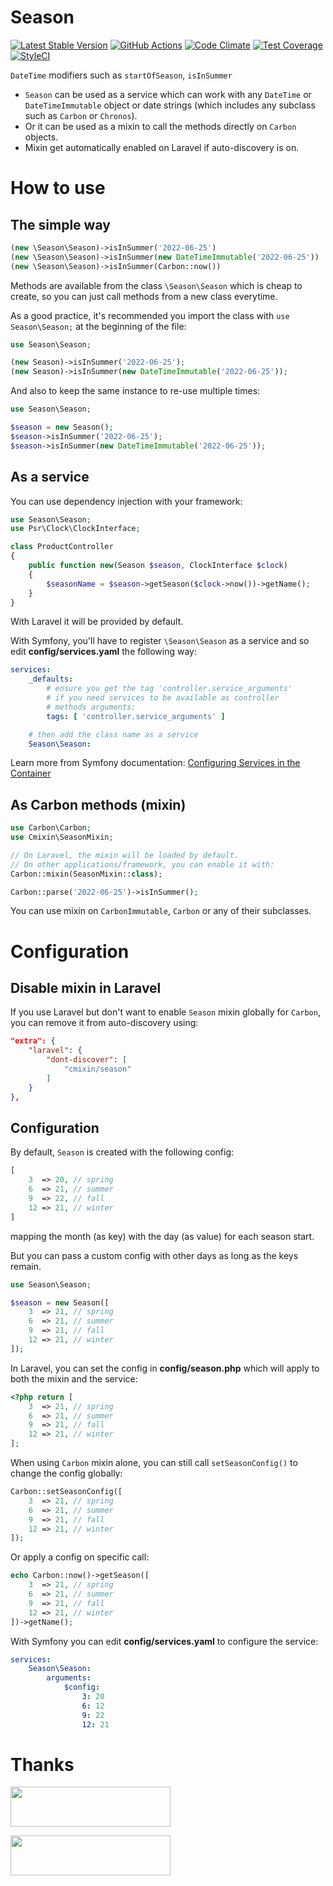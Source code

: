# Season

[![Latest Stable Version](https://poser.pugx.org/cmixin/season/v/stable.png)](https://packagist.org/packages/cmixin/season)
[![GitHub Actions](https://github.com/kylekatarnls/business-time/workflows/Tests/badge.svg)](https://github.com/kylekatarnls/season/actions)
[![Code Climate](https://codeclimate.com/github/kylekatarnls/season/badges/gpa.svg)](https://codeclimate.com/github/kylekatarnls/season)
[![Test Coverage](https://codeclimate.com/github/kylekatarnls/season/badges/coverage.svg)](https://codeclimate.com/github/kylekatarnls/season/coverage)
[![StyleCI](https://styleci.io/repos/655239407/shield?branch=main&style=flat)](https://styleci.io/repos/655239407)

`DateTime` modifiers such as `startOfSeason`, `isInSummer`

- `Season` can be used as a service which can work with any `DateTime` or `DateTimeImmutable` object or date strings
  (which includes any subclass such as `Carbon` or `Chronos`).
- Or it can be used as a mixin to call the methods directly on `Carbon` objects.
- Mixin get automatically enabled on Laravel if auto-discovery is on.

# How to use

## The simple way
```php
(new \Season\Season)->isInSummer('2022-06-25')
(new \Season\Season)->isInSummer(new DateTimeImmutable('2022-06-25'))
(new \Season\Season)->isInSummer(Carbon::now())
```

Methods are available from the class `\Season\Season` which is cheap to create,
so you can just call methods from a new class everytime.

As a good practice, it's recommended you import the class with `use Season\Season;`
at the beginning of the file:
```php
use Season\Season;

(new Season)->isInSummer('2022-06-25');
(new Season)->isInSummer(new DateTimeImmutable('2022-06-25'));
```

And also to keep the same instance to re-use multiple times:
```php
use Season\Season;

$season = new Season();
$season->isInSummer('2022-06-25');
$season->isInSummer(new DateTimeImmutable('2022-06-25'));
```

## As a service

You can use dependency injection with your framework:
```php
use Season\Season;
use Psr\Clock\ClockInterface;

class ProductController
{
    public function new(Season $season, ClockInterface $clock)
    {
        $seasonName = $season->getSeason($clock->now())->getName();
    }
}
```

With Laravel it will be provided by default.

With Symfony, you'll have to register `\Season\Season` as a service and
so edit **config/services.yaml** the following way:
```yaml
services:
    _defaults:
        # ensure you get the tag 'controller.service_arguments'
        # if you need services to be available as controller
        # methods arguments:
        tags: [ 'controller.service_arguments' ]

    # then add the class name as a service
    Season\Season:
```

Learn more from Symfony documentation:
[Configuring Services in the Container](https://symfony.com/doc/current/service_container.html#creating-configuring-services-in-the-container)

## As Carbon methods (mixin)

```php
use Carbon\Carbon;
use Cmixin\SeasonMixin;

// On Laravel, the mixin will be loaded by default.
// On other applications/framework, you can enable it with:
Carbon::mixin(SeasonMixin::class);

Carbon::parse('2022-06-25')->isInSummer();
```
You can use mixin on `CarbonImmutable`, `Carbon` or any of
their subclasses.

# Configuration

## Disable mixin in Laravel

If you use Laravel but don't want to enable `Season` mixin
globally for `Carbon`, you can remove it from auto-discovery using:

```json
"extra": {
    "laravel": {
        "dont-discover": [
            "cmixin/season"
        ]
    }
},
```

## Configuration

By default, `Season` is created with the following config:
```php
[
    3  => 20, // spring
    6  => 21, // summer
    9  => 22, // fall
    12 => 21, // winter
]
```
mapping the month (as key) with the day (as value) for each season
start.

But you can pass a custom config with other days as long as the keys
remain.

```php
use Season\Season;

$season = new Season([
    3  => 21, // spring
    6  => 21, // summer
    9  => 21, // fall
    12 => 21, // winter
]);
```

In Laravel, you can set the config in **config/season.php** which will
apply to both the mixin and the service:

```php
<?php return [
    3  => 21, // spring
    6  => 21, // summer
    9  => 21, // fall
    12 => 21, // winter
];
```

When using `Carbon` mixin alone, you can still call `setSeasonConfig()` to
change the config globally:

```php
Carbon::setSeasonConfig([
    3  => 21, // spring
    6  => 21, // summer
    9  => 21, // fall
    12 => 21, // winter
]);
```

Or apply a config on specific call:
```php
echo Carbon::now()->getSeason([
    3  => 21, // spring
    6  => 21, // summer
    9  => 21, // fall
    12 => 21, // winter
])->getName();
```

With Symfony you can edit **config/services.yaml** to configure the service:
```yaml
services:
    Season\Season:
        arguments:
            $config:
                3: 20
                6: 12
                9: 22
                12: 21
```

# Thanks

<a href="https://tidelift.com/subscription/pkg/packagist-nesbot-carbon?utm_source=packagist-nesbot-carbon&utm_medium=referral&utm_campaign=readme" target="_blank"><img src="https://carbon.nesbot.com/tidelift-brand.png" width="256" height="64"></a>

<a href="https://www.jetbrains.com/phpstorm/" target="_blank"><img src="http://jet-brains.selfbuild.fr/PhpStorm-text.svg" width="256" height="64"></a>